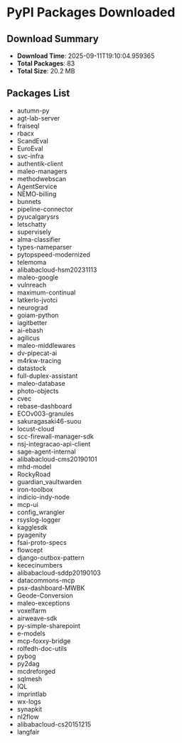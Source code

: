 # PyPI Packages Downloaded

## Download Summary
- **Download Time**: 2025-09-11T19:10:04.959365
- **Total Packages**: 83
- **Total Size**: 20.2 MB

## Packages List
- autumn-py
- agt-lab-server
- fraiseql
- rbacx
- ScandEval
- EuroEval
- svc-infra
- authentik-client
- maleo-managers
- methodwebscan
- AgentService
- NEMO-billing
- bunnets
- pipeline-connector
- pyucalgarysrs
- letschatty
- supervisely
- alma-classifier
- types-nameparser
- pytopspeed-modernized
- telemoma
- alibabacloud-hsm20231113
- maleo-google
- vulnreach
- maximum-continual
- latkerlo-jvotci
- neurograd
- goiam-python
- iagitbetter
- ai-ebash
- agilicus
- maleo-middlewares
- dv-pipecat-ai
- m4rkw-tracing
- datastock
- full-duplex-assistant
- maleo-database
- photo-objects
- cvec
- rebase-dashboard
- ECOv003-granules
- sakuragasaki46-suou
- locust-cloud
- scc-firewall-manager-sdk
- nsj-integracao-api-client
- sage-agent-internal
- alibabacloud-cms20190101
- mhd-model
- RockyRoad
- guardian_vaultwarden
- iron-toolbox
- indicio-indy-node
- mcp-ui
- config_wrangler
- rsyslog-logger
- kagglesdk
- pyagenity
- fsai-proto-specs
- flowcept
- django-outbox-pattern
- kececinumbers
- alibabacloud-sddp20190103
- datacommons-mcp
- psx-dashboard-MWBK
- Geode-Conversion
- maleo-exceptions
- voxelfarm
- airweave-sdk
- py-simple-sharepoint
- e-models
- mcp-foxxy-bridge
- rolfedh-doc-utils
- pybog
- py2dag
- mcdreforged
- sqlmesh
- IQL
- imprintlab
- wx-logs
- synapkit
- nl2flow
- alibabacloud-cs20151215
- langfair

